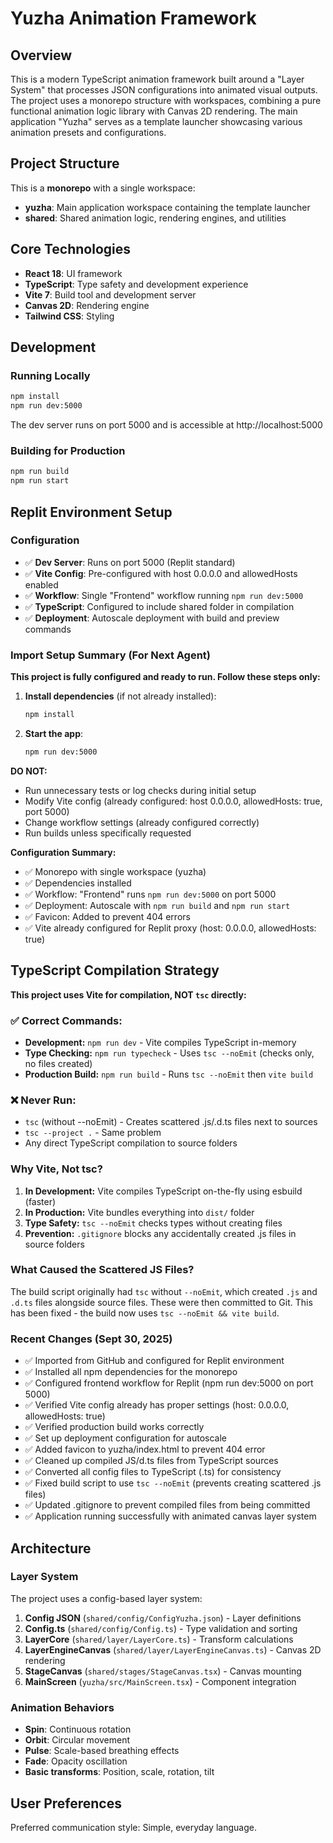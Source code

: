 # Yuzha Animation Framework

## Overview

This is a modern TypeScript animation framework built around a "Layer System" that processes JSON configurations into animated visual outputs. The project uses a monorepo structure with workspaces, combining a pure functional animation logic library with Canvas 2D rendering. The main application "Yuzha" serves as a template launcher showcasing various animation presets and configurations.

## Project Structure

This is a **monorepo** with a single workspace:
- **yuzha**: Main application workspace containing the template launcher
- **shared**: Shared animation logic, rendering engines, and utilities

## Core Technologies

- **React 18**: UI framework
- **TypeScript**: Type safety and development experience
- **Vite 7**: Build tool and development server
- **Canvas 2D**: Rendering engine
- **Tailwind CSS**: Styling

## Development

### Running Locally
```bash
npm install
npm run dev:5000
```

The dev server runs on port 5000 and is accessible at http://localhost:5000

### Building for Production
```bash
npm run build
npm run start
```

## Replit Environment Setup

### Configuration
- ✅ **Dev Server**: Runs on port 5000 (Replit standard)
- ✅ **Vite Config**: Pre-configured with host 0.0.0.0 and allowedHosts enabled
- ✅ **Workflow**: Single "Frontend" workflow running `npm run dev:5000`
- ✅ **TypeScript**: Configured to include shared folder in compilation
- ✅ **Deployment**: Autoscale deployment with build and preview commands

### Import Setup Summary (For Next Agent)
**This project is fully configured and ready to run. Follow these steps only:**

1. **Install dependencies** (if not already installed):
   ```bash
   npm install
   ```

2. **Start the app**:
   ```bash
   npm run dev:5000
   ```

**DO NOT:**
- Run unnecessary tests or log checks during initial setup
- Modify Vite config (already configured: host 0.0.0.0, allowedHosts: true, port 5000)
- Change workflow settings (already configured correctly)
- Run builds unless specifically requested

**Configuration Summary:**
- ✅ Monorepo with single workspace (yuzha)
- ✅ Dependencies installed
- ✅ Workflow: "Frontend" runs `npm run dev:5000` on port 5000
- ✅ Deployment: Autoscale with `npm run build` and `npm run start`
- ✅ Favicon: Added to prevent 404 errors
- ✅ Vite already configured for Replit proxy (host: 0.0.0.0, allowedHosts: true)

## TypeScript Compilation Strategy

**This project uses Vite for compilation, NOT `tsc` directly:**

### ✅ Correct Commands:
- **Development:** `npm run dev` - Vite compiles TypeScript in-memory
- **Type Checking:** `npm run typecheck` - Uses `tsc --noEmit` (checks only, no files created)
- **Production Build:** `npm run build` - Runs `tsc --noEmit` then `vite build`

### ❌ Never Run:
- `tsc` (without --noEmit) - Creates scattered .js/.d.ts files next to sources
- `tsc --project .` - Same problem
- Any direct TypeScript compilation to source folders

### Why Vite, Not tsc?
1. **In Development:** Vite compiles TypeScript on-the-fly using esbuild (faster)
2. **In Production:** Vite bundles everything into `dist/` folder
3. **Type Safety:** `tsc --noEmit` checks types without creating files
4. **Prevention:** `.gitignore` blocks any accidentally created .js files in source folders

### What Caused the Scattered JS Files?
The build script originally had `tsc` without `--noEmit`, which created `.js` and `.d.ts` files alongside source files. These were then committed to Git. This has been fixed - the build now uses `tsc --noEmit && vite build`.

### Recent Changes (Sept 30, 2025)
- ✅ Imported from GitHub and configured for Replit environment
- ✅ Installed all npm dependencies for the monorepo
- ✅ Configured frontend workflow for Replit (npm run dev:5000 on port 5000)
- ✅ Verified Vite config already has proper settings (host: 0.0.0.0, allowedHosts: true)
- ✅ Verified production build works correctly
- ✅ Set up deployment configuration for autoscale
- ✅ Added favicon to yuzha/index.html to prevent 404 error
- ✅ Cleaned up compiled JS/d.ts files from TypeScript sources
- ✅ Converted all config files to TypeScript (.ts) for consistency
- ✅ Fixed build script to use `tsc --noEmit` (prevents creating scattered .js files)
- ✅ Updated .gitignore to prevent compiled files from being committed
- ✅ Application running successfully with animated canvas layer system

## Architecture

### Layer System
The project uses a config-based layer system:
1. **Config JSON** (`shared/config/ConfigYuzha.json`) - Layer definitions
2. **Config.ts** (`shared/config/Config.ts`) - Type validation and sorting
3. **LayerCore** (`shared/layer/LayerCore.ts`) - Transform calculations
4. **LayerEngineCanvas** (`shared/layer/LayerEngineCanvas.ts`) - Canvas 2D rendering
5. **StageCanvas** (`shared/stages/StageCanvas.tsx`) - Canvas mounting
6. **MainScreen** (`yuzha/src/MainScreen.tsx`) - Component integration

### Animation Behaviors
- **Spin**: Continuous rotation
- **Orbit**: Circular movement
- **Pulse**: Scale-based breathing effects
- **Fade**: Opacity oscillation
- **Basic transforms**: Position, scale, rotation, tilt

## User Preferences

Preferred communication style: Simple, everyday language.
